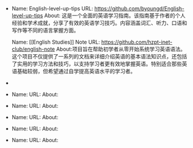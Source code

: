 - Name: English-level-up-tips
  URL: https://github.com/byoungd/English-level-up-tips
  About: 这是一个全面的英语学习指南。该指南基于作者的个人经验和学术成就，分享了有效的英语学习技巧。内容涵盖词汇、听力、口语和写作等不同的语言掌握方面。
  
  Name: [[English Studies]] Note
  URL: https://github.com/hzpt-inet-club/english-note
  About:项目旨在帮助初学者从零开始系统学习英语语法。这个项目不仅提供了一系列的文档来详细介绍英语的基本语法知识点，还包括了实用的学习方法和技巧，以支持学习者更有效地掌握英语。特别适合那些英语基础较弱，但希望通过自学提高英语水平的学习者。
-
- Name:
  URL:
  About:
- Name:
  URL:
  About:
- Name:
  URL:
  About:
- Name:
  URL:
  About:
- Name:
  URL:
  About: